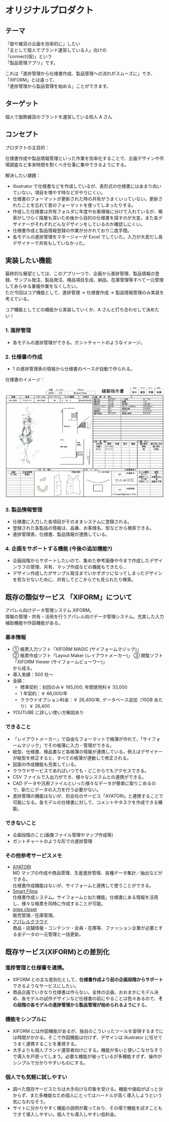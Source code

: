 # オリジナルプロダクト

## テーマ

「服や雑貨の企画を効率的に」したい  
「主として個人でブランド運営している人」向けの  
「connect(仮)」という  
「製品管理アプリ」です。

これは「進捗管理から仕様書作成、製品管理への流れがスムーズに」でき、  
「XIFORM」とは違って、  
「進捗管理から製品管理を始める」ことができます。

## ターゲット

個人で服飾雑貨のブランドを運営している知人 A さん

## コンセプト

プロダクトの主目的：

仕様書作成や製品情報管理といった作業を効率化することで、企画デザインや市場調査など本来時間を割くべき仕事に集中できるようにする。

解決したい課題：

- illustrator で仕様書などを作成しているが、表形式の仕様書にはあまり向いていない。項目を増やす時などがやりにくい。
- 仕様書のフォーマットが更新された時の共有がうまくいっていない。更新されたことを忘れて昔のフォーマットを使ってしまったりする。
- 作成した仕様書は共有フォルダに年度やお客様毎に分けて入れているが、検索がしづらく階層も深いため後から目的の仕様書を探すのが大変。また各デザイナーがそれぞれどんなデザインをしているのか確認しにくい。
- 仕様書作成と製品情報登録の作業が分かれており二度手間。
- 各モデルの進捗管理をマネージャーが Excel でしていた。入力が大変だし各デザイナーで共有もしていなかった。

## 実装したい機能

最終的な展望としては、このアプリ一つで、企画から進捗管理、製品情報の登録、サンプル発注、製品発注、検品項目生成、納品、在庫管理等すべて一元管理してあらゆる重複作業をなくしたい。  
ただ今回はコア機能として、進捗管理 → 仕様書作成 → 製品情報管理のみ実装を考えている。

コア機能としてどの機能から実装していくか、A さんと打ち合わせして決めたい！

### 1. 進捗管理

- 各モデルの進捗管理ができる。ガントチャートのようなイメージ。

### 2. 仕様書の作成

- 1 の進捗管理表の情報から仕様書のベースが自動で作られる。

仕様書のイメージ：

![alt text](image.png)

### 3. 製品情報管理

- 仕様書に入力した各項目がそのままシステムに登録される。
- 登録された各製品の情報は、品番、お客様名、型などから検索できる。
- 進捗管理表、仕様書、製品情報が連携している。

### 4. 企画をサポートする機能 (今後の追加機能?)

- 企画段階からサポートしたいので、集めた参考画像や今まで作成したデザインラフの管理、共有、マップ作成などの機能もできたら...
- デザイン作成したがサンプル発注までいかずボツになってしまったデザインを死なせないために、共有してどこからでも見られたり検索。

## 既存の類似サービス 「XIFORM」について

アパレル向けデータ管理システム XIFORM。  
情報の管理・共有・活用を行うアパレル向けデータ管理システム。充実した入力補助機能や作図機能がある。

### 基本情報

- ① 帳票入力ソフト「XIFORM MAGIC (サイフォームマジック)」  
  ② 帳票作成ソフト「Layout Maker (レイアウトメーカー)」
  ③ 閲覧ソフト「XIFORM Viewer (サイフォームビューワー)」  
  から成る。
- 導入実績：500 社～
- 金額：
  - 標準契約：初回のみ￥ 165,000, 年間使用料￥ 33,000
  - 1 年契約：￥ 66,000/年
  - クラウドオプション料金：￥ 26,400/年, データベース追加（10GB あたり）￥ 26,400
- YOUTUBE に詳しい使い方解説あり

### できること

- 「レイアウトメーカー」で自由なフォーマットで帳簿が作れて、「サイフォームマジック」でその帳簿に入力・管理ができる。
- 絵型、仕様書、検品書など各帳簿の情報が連携している。例えばデザイナーが絵型を修正すると、すべての帳簿が連動して修正される。
- 図面の作成機能も充実している。
- クラウドサービスであればいつでも・どこからでもアクセスできる。
- CSV ファイルで入出力ができ、様々なシステムとの連携ができる。
- CAD データや汎用ファイルといった様々なデータが簡単に取りこめるので、新たにデータの入力を行う必要がない。
- 進捗管理の機能はないが、別会社のサービス「AYATORI」と連携することで可能になる。各モデルの仕様書に対して、コメントやタスクを作成できる機能。

### できないこと

- 企画段階のこと(画像ファイル管理やマップ作成等)
- ガントチャートのような形での進捗管理

### その他参考サービスメモ

- [AYATORI](https://www.deepvalley.co.jp/ayatori)  
  MD マップの作成や商品管理、生産進捗管理、各種データ集計／抽出などができる。  
  仕様書作成機能はないが、サイフォームと連携して使うことができる。
- [Smart Filing](https://www.a-pros.co.jp/product/fashion/)  
  仕様書作成システム。サイフォームと似た機能。仕様書にある情報を活用し、様々な帳票を同時に作成することが可能。
- [ones closet](https://ones-closet.com/index.html)  
  販売管理／在庫管理。
- [アパレルクラウド](https://www.apparel-cloud.com/)  
  商品・店舗情報・コンテンツ・会員・在庫等、ファッション企業が必要とする全データの一元管理と一括更新。

## 既存サービス(XIFORM)との差別化

### 進捗管理と仕様書を連携。

- XIFORM との主な差別化として、**仕様書作成より前の企画段階からサポート**できるようなサービスにしたい。
- 商品企画でいきなり仕様書は作らない。全体の企画、おおまかにモデル決め、各モデルの試作デザインなど仕様書の前にやることは色々あるので、**その段階の各モデルの進捗管理から製品管理が始められるように**する。

### 機能をシンプルに

- XIFORM には作図機能があるが、独自のこういったツールを習得するまでには時間がかかる。そこで作図機能は付けず、デザインは illustrator に任せてうまく連携することを重視する。
- 大手よりも個人ブランド運営者向けにする。機能が多いと使いこなせなそうで導入を戸惑ってしまう。必要な機能が揃っているが多機能すぎず、操作がシンプルで分かりやすいものにする。

### 個人でも気軽に試しやすい

- 調べた既存サービスたちは大手向けな印象を受ける。機能や値段がぱっと分からず、また多機能なため個人にとってはハードルが高く導入しようという気になれなそう。
- サイトに分かりやすく機能の説明が載っており、その場で機能を試すこともできて導入しやすい。個人でも導入しやすい低料金。
